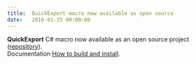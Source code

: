 ```yaml
---
title:  QuickExport macro now available as open source
date:   2016-01-25 00:00:00
---
```


**QuickExport** C# macro now available as an open source project
([repository](https://github.com/cdrpro-macros/quick-export)).   
Documentation [How to build and install](https://github.com/cdrpro-macros/build-and-Install-csharp-macros).
